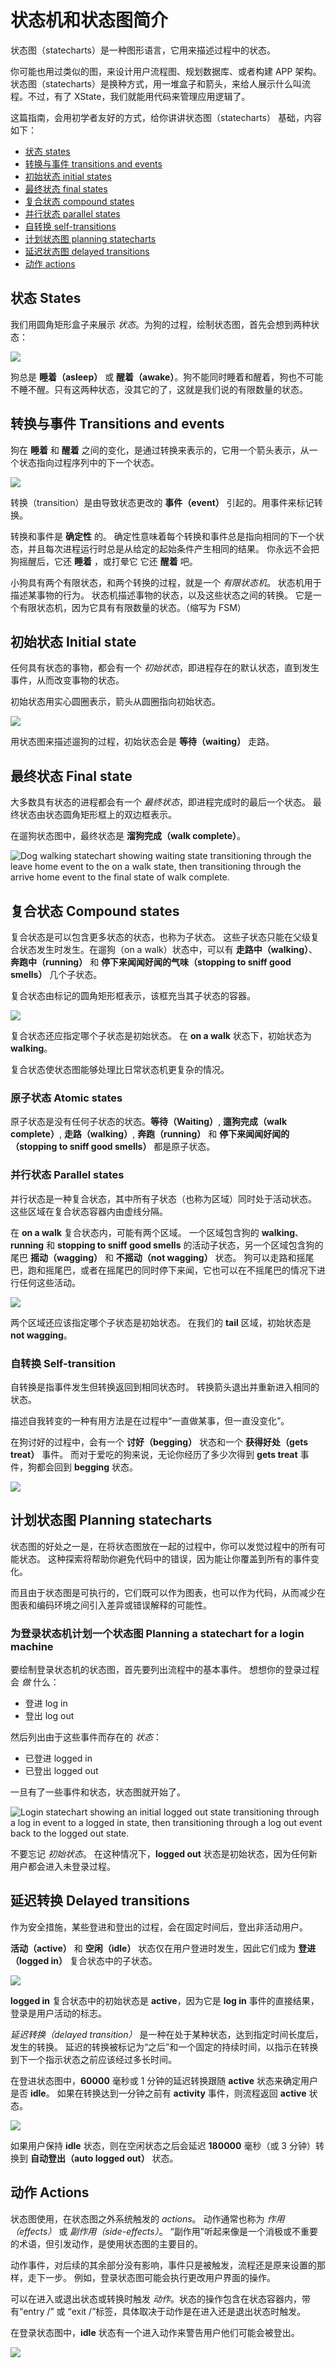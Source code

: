 # 状态机和状态图简介

状态图（statecharts）是一种图形语言，它用来描述过程中的状态。

你可能也用过类似的图，来设计用户流程图、规划数据库、或者构建 APP 架构。状态图（statecharts）是换种方式，用一堆盒子和箭头，来给人展示什么叫流程。不过，有了 XState，我们就能用代码来管理应用逻辑了。

这篇指南，会用初学者友好的方式，给你讲讲状态图（statecharts） 基础，内容如下：

- [状态 states](#states)
- [转换与事件 transitions and events](#transitions-and-events)
- [初始状态 initial states](#initial-state)
- [最终状态 final states](#final-state)
- [复合状态 compound states](#compound-states)
- [并行状态 parallel states](#parallel-states)
- [自转换 self-transitions](#self-transition)
- [计划状态图 planning statecharts](#planning-statecharts)
- [延迟状态图 delayed transitions](#delayed-transitions)
- [动作 actions](#actions)

## 状态 States

我们用圆角矩形盒子来展示 _状态_。为狗的过程，绘制状态图，首先会想到两种状态：

<!-- no alt because the image is already described in the surrounding text -->

![](./asleep-awake.svg)

狗总是 **睡着（asleep）** 或 **醒着（awake）**。狗不能同时睡着和醒着，狗也不可能不睡不醒。只有这两种状态，没其它的了，这就是我们说的有限数量的状态。

## 转换与事件 Transitions and events

狗在 **睡着** 和 **醒着** 之间的变化，是通过转换来表示的，它用一个箭头表示，从一个状态指向过程序列中的下一个状态。

<!-- no alt because the image is already described in the surrounding text -->

![](./transitions-events.svg)

转换（transition）是由导致状态更改的 **事件（event）** 引起的。用事件来标记转换。

转换和事件是 **确定性** 的。 确定性意味着每个转换和事件总是指向相同的下一个状态，并且每次进程运行时总是从给定的起始条件产生相同的结果。 你永远不会把狗摇醒后，它还 **睡着** ，或打晕它 它还 **醒着** 吧。

小狗具有两个有限状态，和两个转换的过程，就是一个 _有限状态机_。 状态机用于描述某事物的行为。 状态机描述事物的状态，以及这些状态之间的转换。 它是一个有限状态机，因为它具有有限数量的状态。（缩写为 FSM）

## 初始状态 Initial state

任何具有状态的事物，都会有一个 _初始状态_，即进程存在的默认状态，直到发生事件，从而改变事物的状态。

初始状态用实心圆圈表示，箭头从圆圈指向初始状态。

<!-- no alt because the image is already described in the surrounding text -->

![](./initial-state.svg)

用状态图来描述遛狗的过程，初始状态会是 **等待（waiting）** 走路。

## 最终状态 Final state

大多数具有状态的进程都会有一个 _最终状态_，即进程完成时的最后一个状态。 最终状态由状态圆角矩形框上的双边框表示。

在遛狗状态图中，最终状态是 **溜狗完成（walk complete）**。

![Dog walking statechart showing waiting state transitioning through the leave home event to the on a walk state, then transitioning through the arrive home event to the final state of walk complete.](./final-state.svg)

## 复合状态 Compound states

复合状态是可以包含更多状态的状态，也称为子状态。 这些子状态只能在父级复合状态发生时发生。在遛狗（on a walk）状态中，可以有 **走路中（walking）**、 **奔跑中（running）** 和 **停下来闻闻好闻的气味（stopping to sniff good smells）** 几个子状态。

复合状态由标记的圆角矩形框表示，该框充当其子状态的容器。

<!-- no alt because the image is already described in the surrounding text -->

![](./compound-state.svg)

复合状态还应指定哪个子状态是初始状态。 在 **on a walk** 状态下，初始状态为 **walking**。

复合状态使状态图能够处理比日常状态机更复杂的情况。

### 原子状态 Atomic states

原子状态是没有任何子状态的状态。**等待（Waiting）**, **遛狗完成（walk complete）**, **走路（walking）**, **奔跑（running）** 和 **停下来闻闻好闻的（stopping to sniff good smells）** 都是原子状态。

### 并行状态 Parallel states

并行状态是一种复合状态，其中所有子状态（也称为区域）同时处于活动状态。 这些区域在复合状态容器内由虚线分隔。

在 **on a walk** 复合状态内，可能有两个区域。 一个区域包含狗的 **walking**、 **running** 和 **stopping to sniff good smells** 的活动子状态，另一个区域包含狗的尾巴 **摇动（wagging）** 和 **不摇动（not wagging）** 状态。 狗可以走路和摇尾巴，跑和摇尾巴，或者在摇尾巴的同时停下来闻，它也可以在不摇尾巴的情况下进行任何这些活动。

<!-- no alt because the image is already described in the surrounding text -->

![](./parallel-states.svg)

两个区域还应该指定哪个子状态是初始状态。 在我们的 **tail** 区域，初始状态是 **not wagging**。

### 自转换 Self-transition

自转换是指事件发生但转换返回到相同状态时。 转换箭头退出并重新进入相同的状态。

描述自我转变的一种有用方法是在过程中“一直做某事，但一直没变化”。

在狗讨好的过程中，会有一个 **讨好（begging）** 状态和一个 **获得好处（gets treat）** 事件。 而对于爱吃的狗来说，无论你经历了多少次得到 **gets treat** 事件，狗都会回到 **begging** 状态。

<!-- no alt because the image is already described in the surrounding text -->

![](./self-transition.svg)

## 计划状态图 Planning statecharts

状态图的好处之一是，在将状态图放在一起的过程中，你可以发觉过程中的所有可能状态。 这种探索将帮助你避免代码中的错误，因为能让你覆盖到所有的事件变化。

而且由于状态图是可执行的，它们既可以作为图表，也可以作为代码，从而减少在图表和编码环境之间引入差异或错误解释的可能性。

### 为登录状态机计划一个状态图 Planning a statechart for a login machine

要绘制登录状态机的状态图，首先要列出流程中的基本事件。 想想你的登录过程会 _做_ 什么：

- 登进 log in
- 登出 log out

然后列出由于这些事件而存在的 _状态_：

- 已登进 logged in
- 已登出 logged out

一旦有了一些事件和状态，状态图就开始了。

![Login statechart showing an initial logged out state transitioning through a log in event to a logged in state, then transitioning through a log out event back to the logged out state.](./basic-login.svg)

不要忘记 _初始状态_。 在这种情况下，**logged out** 状态是初始状态，因为任何新用户都会进入未登录过程。

## 延迟转换 Delayed transitions

作为安全措施，某些登进和登出的过程，会在固定时间后，登出非活动用户。

**活动（active）** 和 **空闲（idle）** 状态仅在用户登进时发生，因此它们成为 **登进（logged in）** 复合状态中的子状态。

<!-- no alt because the image is already described in the surrounding text -->

![](./login-compound-state.svg)

**logged in** 复合状态中的初始状态是 **active**，因为它是 **log in** 事件的直接结果，登录是用户活动的标志。

_延迟转换（delayed transition）_ 是一种在处于某种状态，达到指定时间长度后，发生的转换。 延迟的转换被标记为“之后”和一个固定的持续时间，以指示在转换到下一个指示状态之前应该经过多长时间。

在登进状态图中，**60000** 毫秒或 1 分钟的延迟转换跟随 **active** 状态来确定用户是否 **idle**。 如果在转换达到一分钟之前有 **activity** 事件，则流程返回 **active** 状态。

<!-- no alt because the image is already described in the surrounding text -->

![](./delayed-transition.svg)

如果用户保持 **idle** 状态，则在空闲状态之后会延迟 **180000** 毫秒（或 3 分钟）转换到 **自动登出（auto logged out）** 状态。

## 动作 Actions

状态图使用，在状态图之外系统触发的 _actions_。 动作通常也称为 _作用（effects）_ 或 _副作用（side-effects）_。 “副作用”听起来像是一个消极或不重要的术语，但引发动作，是使用状态图的主要目的。

动作事件，对后续的其余部分没有影响，事件只是被触发，流程还是原来设置的那样，走下一步。 例如，登录状态图可能会执行更改用户界面的操作。

可以在进入或退出状态或转换时触发 _动作_。状态的操作包含在状态容器内，带有“entry /” 或 “exit /”标签，具体取决于动作是在进入还是退出状态时触发。

在登录状态图中，**idle** 状态有一个进入动作来警告用户他们可能会被登出。

<!-- no alt because the image is already described in the surrounding text -->

![](./entry-action.svg)
